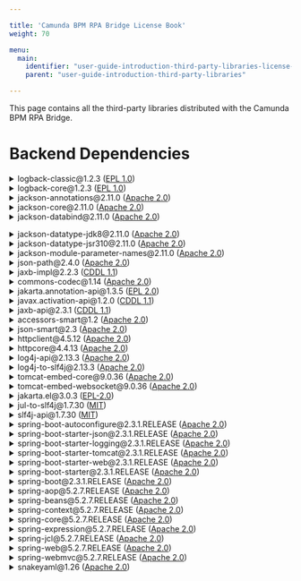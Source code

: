 ```yaml
---

title: 'Camunda BPM RPA Bridge License Book'
weight: 70

menu:
  main:
    identifier: "user-guide-introduction-third-party-libraries-license-book-rpa"
    parent: "user-guide-introduction-third-party-libraries"

---
```


This page contains all the third-party libraries distributed with the Camunda BPM RPA Bridge.

# Backend Dependencies

<div><details><summary>logback-classic@1.2.3 (<a href="https://opensource.org/licenses/EPL-1.0">EPL 1.0</a>)</summary><pre>Copyright (C) 1999-2015, QOS.ch. All rights reserved.
Licensed under EPL 1.0  							</pre></details></div>
<div><details><summary>logback-core@1.2.3 (<a href="https://opensource.org/licenses/EPL-1.0">EPL 1.0</a>)</summary><pre>Copyright (C) 1999-2015, QOS.ch. All rights reserved.
Licensed under EPL 1.0  							</pre></details></div>
<div><details><summary>jackson-annotations@2.11.0 (<a href="https://opensource.org/licenses/Apache-2.0">Apache 2.0</a>)</summary><pre>Copyright: various authors
Licensed under Apache 2.0
</pre></details></div>
<div><details><summary>jackson-core@2.11.0 (<a href="https://opensource.org/licenses/Apache-2.0">Apache 2.0</a>)</summary><pre>Copyright: various authors: https://github.com/FasterXML/jackson-core/tree/master/release-notes
Notice file:
# Jackson JSON processor
Jackson is a high-performance, Free/Open Source JSON processing library.
It was originally written by Tatu Saloranta (tatu.saloranta@iki.fi), and has
been in development since 2007.
It is currently developed by a community of developers, as well as supported
commercially by FasterXML.com.
## Licensing
Jackson core and extension components may licensed under different licenses.
To find the details that apply to this artifact see the accompanying LICENSE file.
For more information, including possible other licensing options, contact
FasterXML.com (http://fasterxml.com).
## Credits
A list of contributors may be found from CREDITS file, which is included
in some artifacts (usually source distributions); but is always available
from the source code management (SCM) system project uses.
Licensed under Apache 2.0
</pre></details></div>
<div><details><summary>jackson-databind@2.11.0 (<a href="https://opensource.org/licenses/Apache-2.0">Apache 2.0</a>)</summary><pre>Copyright: various authors: https://github.com/FasterXML/jackson-databind/tree/master/release-notes
Notice file:
# Jackson JSON processor
Jackson is a high-performance, Free/Open Source JSON processing library.
It was originally written by Tatu Saloranta (tatu.saloranta@iki.fi), and has
been in development since 2007.
It is currently developed by a community of developers, as well as supported
commercially by FasterXML.com.
## Licensing
Jackson core and extension components may be licensed under different licenses.
To find the details that apply to this artifact see the accompanying LICENSE file.
For more information, including possible other licensing options, contact
FasterXML.com (http://fasterxml.com).

## Credits
A list of contributors may be found from CREDITS file, which is included
in some artifacts (usually source distributions); but is always available
from the source code management (SCM) system project uses.
Licensed under Apache 2.0
</pre></details></div>
<div><details><summary>jackson-datatype-jdk8@2.11.0 (<a href="https://opensource.org/licenses/Apache-2.0">Apache 2.0</a>)</summary><pre>Copyright: various authors: https://github.com/FasterXML/jackson-modules-java8/tree/master/release-notes
Notice file:
# Jackson JSON processor
Jackson is a high-performance, Free/Open Source JSON processing library.
It was originally written by Tatu Saloranta (tatu.saloranta@iki.fi), and has
been in development since 2007.
It is currently developed by a community of developers, as well as supported
commercially by FasterXML.com.
## Licensing
Jackson core and extension components may be licensed under different licenses.
To find the details that apply to this artifact see the accompanying LICENSE file.
For more information, including possible other licensing options, contact
FasterXML.com (http://fasterxml.com).
## Credits
A list of contributors may be found from CREDITS file, which is included
in some artifacts (usually source distributions); but is always available
from the source code management (SCM) system project uses.
Licensed under Apache 2.0
</pre></details></div>
<div><details><summary>jackson-datatype-jsr310@2.11.0 (<a href="https://opensource.org/licenses/Apache-2.0">Apache 2.0</a>)</summary><pre>Copyright: various authors: https://github.com/FasterXML/jackson-modules-java8/tree/master/release-notes
Notice file:
# Jackson JSON processor
Jackson is a high-performance, Free/Open Source JSON processing library.
It was originally written by Tatu Saloranta (tatu.saloranta@iki.fi), and has
been in development since 2007.
It is currently developed by a community of developers, as well as supported
commercially by FasterXML.com.
## Licensing
Jackson core and extension components may be licensed under different licenses.
To find the details that apply to this artifact see the accompanying LICENSE file.
For more information, including possible other licensing options, contact
FasterXML.com (http://fasterxml.com).
## Credits
A list of contributors may be found from CREDITS file, which is included
in some artifacts (usually source distributions); but is always available
from the source code management (SCM) system project uses.
Licensed under Apache 2.0
</pre></details></div>
<div><details><summary>jackson-module-parameter-names@2.11.0 (<a href="https://opensource.org/licenses/Apache-2.0">Apache 2.0</a>)</summary><pre>Copyright: various authors: https://github.com/FasterXML/jackson-modules-base/tree/master/release-notes
Notice file:
# Jackson JSON processor
Jackson is a high-performance, Free/Open Source JSON processing library.
It was originally written by Tatu Saloranta (tatu.saloranta@iki.fi), and has
been in development since 2007.
It is currently developed by a community of developers, as well as supported
commercially by FasterXML.com.
## Licensing
Jackson core and extension components may be licensed under different licenses.
To find the details that apply to this artifact see the accompanying LICENSE file.
For more information, including possible other licensing options, contact
FasterXML.com (http://fasterxml.com).
## Credits
A list of contributors may be found from CREDITS file, which is included
in some artifacts (usually source distributions); but is always available
from the source code management (SCM) system project uses.
Licensed under Apache 2.0
</pre></details></div>
<div><details><summary>json-path@2.4.0 (<a href="https://opensource.org/licenses/Apache-2.0">Apache 2.0</a>)</summary><pre>Copyright: 2001-2011 the original author or authors (Stefan Goessner)
Licensed under Apache 2.0</pre></details></div>
<div><details><summary>jaxb-impl@2.2.3 (<a href="https://spdx.org/licenses/CDDL-1.1.html">CDDL 1.1</a>)</summary><pre>Copyright: © 2017 Oracle and/or its affiliates. All rights reserved.
Licensed under CDDL 1.1
</pre></details></div>
<div><details><summary>commons-codec@1.14 (<a href="https://opensource.org/licenses/Apache-2.0">Apache 2.0</a>)</summary><pre>Copyright: © 2017 Oracle and/or its affiliates. All rights reserved.
Notice file:
Apache Commons Codec
Copyright 2002-2020 The Apache Software Foundation
This product includes software developed at
The Apache Software Foundation (https://www.apache.org/).
src/test/org/apache/commons/codec/language/DoubleMetaphoneTest.java
contains test data from http://aspell.net/test/orig/batch0.tab.
Copyright (C) 2002 Kevin Atkinson (kevina@gnu.org)
The content of package org.apache.commons.codec.language.bm has been translated
from the original php source code available at http://stevemorse.org/phoneticinfo.htm
with permission from the original authors.
Original source copyright:
Copyright (c) 2008 Alexander Beider & Stephen P. Morse.
Copyright 2002-2020 The Apache Software Foundation            
Licensed under Apache 2.0
</pre></details></div>
<div><details><summary>jakarta.annotation-api@1.3.5 (<a href="https://opensource.org/licenses/EPL-2.0">EPL 2.0</a>)</summary><pre>Notice file:
==================================================================
# Notices for Jakarta Activation
This content is produced and maintained by Jakarta Activation project.
* Project home: https://projects.eclipse.org/projects/ee4j.jaf
## Copyright
All content is the property of the respective authors or their employers. For
more information regarding authorship of content, please consult the listed
source code repository logs.
## Declared Project Licenses
This program and the accompanying materials are made available under the terms
of the Eclipse Distribution License v. 1.0,
which is available at http://www.eclipse.org/org/documents/edl-v10.php.
SPDX-License-Identifier: BSD-3-Clause
## Source Code
The project maintains the following source code repositories:
* https://github.com/eclipse-ee4j/jaf
## Third-party Content
This project leverages the following third party content.
JUnit (4.12)
* License: Eclipse Public License
====================================================================	
Copyright (C) Oracle and/or its affiliates. All rights reserved.																							
Licensed under EPL 2.0</pre></details></div>
<div><details><summary>javax.activation-api@1.2.0 (<a href="https://spdx.org/licenses/CDDL-1.1.html">CDDL 1.1</a>)</summary><pre>Copyright:1997-2020 Oracle and/or its affiliates. All rights reserved.
Licensed under CDDL 1.1
</pre></details></div>
<div><details><summary>jaxb-api@2.3.1 (<a href="https://spdx.org/licenses/CDDL-1.1.html">CDDL 1.1</a>)</summary><pre>Copyright:(c) 1997-2020 Oracle and/or its affiliates. All rights reserved.
Licensed under CDDL 1.1
</pre></details></div>
<div><details><summary>accessors-smart@1.2 (<a href="https://opensource.org/licenses/Apache-2.0">Apache 2.0</a>)</summary><pre>Copyright: Copyright 2011 JSON-SMART authors 
Licensed under Apache 2.0</pre></details></div>
<div><details><summary>json-smart@2.3 (<a href="https://opensource.org/licenses/Apache-2.0">Apache 2.0</a>)</summary><pre>Copyright: Uriel Chemouni
Licensed under Apache 2.0
</pre></details></div>
<div><details><summary>httpclient@4.5.12 (<a href="https://opensource.org/licenses/Apache-2.0">Apache 2.0</a>)</summary><pre>Copyright: 2005-2020 The Apache Software Foundation This product includes software developed at
The Apache Software Foundation (http://www.apache.org/)
Licensed under Apache 2.0
</pre></details></div>
<div><details><summary>httpcore@4.4.13 (<a href="https://opensource.org/licenses/Apache-2.0">Apache 2.0</a>)</summary><pre>Copyright: 2005-2020 The Apache Software Foundation This product includes software developed at
The Apache Software Foundation (http://www.apache.org/)
Licensed under Apache 2.0
</pre></details></div>
<div><details><summary>log4j-api@2.13.3 (<a href="https://opensource.org/licenses/Apache-2.0">Apache 2.0</a>)</summary><pre>Copyright: 2001-2020 The Apache Software Foundation
Notice file: 
Apache Commons Lang
Copyright 2001-2020 The Apache Software Foundation
This product includes software developed at
The Apache Software Foundation (https://www.apache.org/).
Licensed under Apache 2.0
</pre></details></div>
<div><details><summary>log4j-to-slf4j@2.13.3 (<a href="https://opensource.org/licenses/Apache-2.0">Apache 2.0</a>)</summary><pre>Copyright: 2001-2020 The Apache Software Foundation
Notice file: 
Apache Commons Lang
Copyright 2001-2020 The Apache Software Foundation
This product includes software developed at
The Apache Software Foundation (https://www.apache.org/).
Licensed under Apache 2.0
</pre></details></div>
<div><details><summary>tomcat-embed-core@9.0.36 (<a href="https://opensource.org/licenses/Apache-2.0">Apache 2.0</a>)</summary><pre>Copyright: 1999-2020 The Apache Software Foundation
Notice file:
Apache Tomcat
Copyright 1999-2020 The Apache Software Foundation
This product includes software developed at
The Apache Software Foundation (https://www.apache.org/).
This software contains code derived from netty-native
developed by the Netty project
(https://netty.io, https://github.com/netty/netty-tcnative/)
and from finagle-native developed at Twitter
(https://github.com/twitter/finagle).
This software contains code derived from jgroups-kubernetes
developed by the JGroups project (http://www.jgroups.org/).
The Windows Installer is built with the Nullsoft
Scriptable Install System (NSIS), which is
open source software.  The original software and
related information is available at
http://nsis.sourceforge.net.
Java compilation software for JSP pages is provided by the Eclipse
JDT Core Batch Compiler component, which is open source software.
The original software and related information is available at
https://www.eclipse.org/jdt/core/.
org.apache.tomcat.util.json.JSONParser.jj is a public domain javacc grammar
for JSON written by Robert Fischer.
https://github.com/RobertFischer/json-parser
For portions of the Tomcat JNI OpenSSL API and the OpenSSL JSSE integration
The org.apache.tomcat.jni and the org.apache.tomcat.net.openssl packages
are derivative work originating from the Netty project and the finagle-native
project developed at Twitter
* Copyright 2014 The Netty Project
* Copyright 2014 Twitter

For portions of the Tomcat cloud support
The org.apache.catalina.tribes.membership.cloud package contains derivative
work originating from the jgroups project.
https://github.com/jgroups-extras/jgroups-kubernetes
Copyright 2002-2018 Red Hat Inc.
The original XML Schemas for Java EE Deployment Descriptors:
 - javaee_5.xsd
 - javaee_web_services_1_2.xsd
 - javaee_web_services_client_1_2.xsd
 - javaee_6.xsd
 - javaee_web_services_1_3.xsd
 - javaee_web_services_client_1_3.xsd
 - jsp_2_2.xsd
 - web-app_3_0.xsd
 - web-common_3_0.xsd
 - web-fragment_3_0.xsd
 - javaee_7.xsd
 - javaee_web_services_1_4.xsd
 - javaee_web_services_client_1_4.xsd
 - jsp_2_3.xsd
 - web-app_3_1.xsd
 - web-common_3_1.xsd
 - web-fragment_3_1.xsd
 - javaee_8.xsd
 - web-app_4_0.xsd
 - web-common_4_0.xsd
 - web-fragment_4_0.xsd
may be obtained from:
http://www.oracle.com/webfolder/technetwork/jsc/xml/ns/javaee/index.html
Licensed under Apache 2.0
</pre></details></div>
<div><details><summary>tomcat-embed-websocket@9.0.36 (<a href="https://opensource.org/licenses/Apache-2.0">Apache 2.0</a>)</summary><pre>Copyright: 1999-2020 The Apache Software Foundation
Notice file:
Apache Tomcat
Copyright 1999-2020 The Apache Software Foundation
This product includes software developed at
The Apache Software Foundation (https://www.apache.org/).
This software contains code derived from netty-native
developed by the Netty project
(https://netty.io, https://github.com/netty/netty-tcnative/)
and from finagle-native developed at Twitter
(https://github.com/twitter/finagle).
This software contains code derived from jgroups-kubernetes
developed by the JGroups project (http://www.jgroups.org/).
The Windows Installer is built with the Nullsoft
Scriptable Install System (NSIS), which is
open source software.  The original software and
related information is available at
http://nsis.sourceforge.net.
Java compilation software for JSP pages is provided by the Eclipse
JDT Core Batch Compiler component, which is open source software.
The original software and related information is available at
https://www.eclipse.org/jdt/core/.
org.apache.tomcat.util.json.JSONParser.jj is a public domain javacc grammar
for JSON written by Robert Fischer.
https://github.com/RobertFischer/json-parser
For portions of the Tomcat JNI OpenSSL API and the OpenSSL JSSE integration
The org.apache.tomcat.jni and the org.apache.tomcat.net.openssl packages
are derivative work originating from the Netty project and the finagle-native
project developed at Twitter
* Copyright 2014 The Netty Project
* Copyright 2014 Twitter

For portions of the Tomcat cloud support
The org.apache.catalina.tribes.membership.cloud package contains derivative
work originating from the jgroups project.
https://github.com/jgroups-extras/jgroups-kubernetes
Copyright 2002-2018 Red Hat Inc.
The original XML Schemas for Java EE Deployment Descriptors:
 - javaee_5.xsd
 - javaee_web_services_1_2.xsd
 - javaee_web_services_client_1_2.xsd
 - javaee_6.xsd
 - javaee_web_services_1_3.xsd
 - javaee_web_services_client_1_3.xsd
 - jsp_2_2.xsd
 - web-app_3_0.xsd
 - web-common_3_0.xsd
 - web-fragment_3_0.xsd
 - javaee_7.xsd
 - javaee_web_services_1_4.xsd
 - javaee_web_services_client_1_4.xsd
 - jsp_2_3.xsd
 - web-app_3_1.xsd
 - web-common_3_1.xsd
 - web-fragment_3_1.xsd
 - javaee_8.xsd
 - web-app_4_0.xsd
 - web-common_4_0.xsd
 - web-fragment_4_0.xsd
may be obtained from:
http://www.oracle.com/webfolder/technetwork/jsc/xml/ns/javaee/index.html
Licensed under Apache 2.0
</pre></details></div>
<div><details><summary>jakarta.el@3.0.3 (<a href="https://opensource.org/licenses/EPL-2.0">EPL-2.0</a>)</summary><pre>Copyright: various authors
Licensed under EPL 2.0
</pre></details></div>
<div><details><summary>jul-to-slf4j@1.7.30 (<a href="https://opensource.org/licenses/MIT">MIT</a>)</summary><pre>Copyright (c) 2004-2017 QOS.ch
Licensed under MIT</pre></details></div>
<div><details><summary>slf4j-api@1.7.30 (<a href="https://opensource.org/licenses/MIT">MIT</a>)</summary><pre>Copyright (c) 2004-2017 QOS.ch
Licensed under MIT</pre></details></div>
<div><details><summary>spring-boot-autoconfigure@2.3.1.RELEASE (<a href="https://opensource.org/licenses/Apache-2.0">Apache 2.0</a>)</summary><pre>Copyright: 2012-2019 the original author or authors.
Licensed under Apache 2.0
</pre></details></div>
<div><details><summary>spring-boot-starter-json@2.3.1.RELEASE (<a href="https://opensource.org/licenses/Apache-2.0">Apache 2.0</a>)</summary><pre>Copyright: 2012-2019 the original author or authors.
Licensed under Apache 2.0
</pre></details></div>
<div><details><summary>spring-boot-starter-logging@2.3.1.RELEASE (<a href="https://opensource.org/licenses/Apache-2.0">Apache 2.0</a>)</summary><pre>Copyright: 2012-2019 the original author or authors.
Licensed under Apache 2.0
</pre></details></div>
<div><details><summary>spring-boot-starter-tomcat@2.3.1.RELEASE (<a href="https://opensource.org/licenses/Apache-2.0">Apache 2.0</a>)</summary><pre>Copyright: 2012-2019 the original author or authors.
Licensed under Apache 2.0
</pre></details></div>
<div><details><summary>spring-boot-starter-web@2.3.1.RELEASE (<a href="https://opensource.org/licenses/Apache-2.0">Apache 2.0</a>)</summary><pre>Copyright: 2012-2019 the original author or authors.
Licensed under Apache 2.0
</pre></details></div>
<div><details><summary>spring-boot-starter@2.3.1.RELEASE (<a href="https://opensource.org/licenses/Apache-2.0">Apache 2.0</a>)</summary><pre>Copyright: 2012-2019 the original author or authors.
Licensed under Apache 2.0
</pre></details></div>
<div><details><summary>spring-boot@2.3.1.RELEASE (<a href="https://opensource.org/licenses/Apache-2.0">Apache 2.0</a>)</summary><pre>Copyright: 2012-2019 the original author or authors.
Licensed under Apache 2.0
</pre></details></div>
<div><details><summary>spring-aop@5.2.7.RELEASE (<a href="https://opensource.org/licenses/Apache-2.0">Apache 2.0</a>)</summary><pre>Copyright: 2012-2019 the original author or authors.
Licensed under Apache 2.0
</pre></details></div>
<div><details><summary>spring-beans@5.2.7.RELEASE (<a href="https://opensource.org/licenses/Apache-2.0">Apache 2.0</a>)</summary><pre>Copyright: 2012-2019 the original author or authors.
Licensed under Apache 2.0
</pre></details></div>
<div><details><summary>spring-context@5.2.7.RELEASE (<a href="https://opensource.org/licenses/Apache-2.0">Apache 2.0</a>)</summary><pre>Copyright: 2012-2019 the original author or authors.
Licensed under Apache 2.0
</pre></details></div>
<div><details><summary>spring-core@5.2.7.RELEASE (<a href="https://opensource.org/licenses/Apache-2.0">Apache 2.0</a>)</summary><pre>Copyright: 2012-2019 the original author or authors.
Licensed under Apache 2.0
</pre></details></div>
<div><details><summary>spring-expression@5.2.7.RELEASE (<a href="https://opensource.org/licenses/Apache-2.0">Apache 2.0</a>)</summary><pre>Copyright: 2012-2019 the original author or authors.
Licensed under Apache 2.0
</pre></details></div>
<div><details><summary>spring-jcl@5.2.7.RELEASE (<a href="https://opensource.org/licenses/Apache-2.0">Apache 2.0</a>)</summary><pre>Copyright: 2012-2019 the original author or authors.
Licensed under Apache 2.0
</pre></details></div>
<div><details><summary>spring-web@5.2.7.RELEASE (<a href="https://opensource.org/licenses/Apache-2.0">Apache 2.0</a>)</summary><pre>Copyright: 2012-2019 the original author or authors.
Licensed under Apache 2.0
</pre></details></div>
<div><details><summary>spring-webmvc@5.2.7.RELEASE (<a href="https://opensource.org/licenses/Apache-2.0">Apache 2.0</a>)</summary><pre>Copyright: 2012-2019 the original author or authors.
Licensed under Apache 2.0
</pre></details></div>
<div><details><summary>snakeyaml@1.26 (<a href="https://opensource.org/licenses/Apache-2.0">Apache 2.0</a>)</summary><pre>Copyright: http://www.snakeyaml.org
Licensed under Apache 2.0
</pre></details></div>